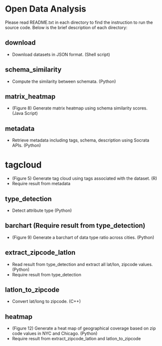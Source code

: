 Open Data Analysis
=================
Please read README.txt in each directory to find the instruction to run the source code.
Below is the brief description of each directory: 
## download
 * Download datasets in JSON format. (Shell script)

## schema_similarity
 * Compute the similarity between schemata. (Python)

## matrix_heatmap
 * (Figure 8) Generate matrix heatmap using schema similarity scores. (Java Script)

## metadata
 * Retrieve metadata including tags, schema, description using Socrata APIs. (Python)

# tagcloud 
 * (Figure 5) Generate tag cloud using tags associated with the dataset. (R)
 * Require result from metadata

## type_detection
 * Detect attribute type (Python)

## barchart (Require result from type_detection)
 * (Figure 9) Generate a barchart of data type ratio across cities. (Python)

## extract_zipcode_latlon 
 * Read result from type_detection and extract all lat/lon, zipcode values. (Python)
 * Require result from type_detection

## latlon_to_zipcode
 * Convert lat/long to zipcode. (C++)

## heatmap 
 * (Figure 12) Generate a heat map of geographical coverage based on zip code values in NYC and Chicago. (Python)
 * Require result from extract_zipcode_latlon and latlon_to_zipcode
